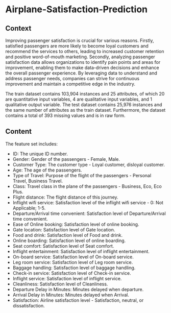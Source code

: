 # Airplane-Satisfaction-Prediction
## Context
Improving passenger satisfaction is crucial for various reasons. Firstly, satisfied passengers are more likely to become loyal customers and recommend the services to others, leading to increased customer retention and positive word-of-mouth marketing. Secondly, analyzing passenger satisfaction data allows organizations to identify pain points and areas for improvement, enabling them to make data-driven decisions and enhance the overall passenger experience. By leveraging data to understand and address passenger needs, companies can strive for continuous improvement and maintain a competitive edge in the industry.

The train dataset contains 103,904 instances and 25 attributes, of which 20 are quantitative input variables, 4 are qualitative input variables, and 1 qualitative output variable. The test dataset contains 25,976 instances and the same number of attributes as the train dataset. Furthermore, the dataset contains a total of 393 missing values and is in raw form.

## Content
The feature set includes:
* ID: The unique ID number.
* Gender: Gender of the passengers - Female, Male.
* Customer Type: The customer type - Loyal customer, disloyal customer.
* Age: The age of the passengers.
* Type of Travel: Purpose of the flight of the passengers - Personal Travel, Business Travel.
* Class: Travel class in the plane of the passengers - Business, Eco, Eco Plus.
* Flight distance: The flight distance of this journey.
* Inflight wifi service: Satisfaction level of the inflight wifi service - 0: Not Applicable; 1-5.
* Departure/Arrival time convenient: Satisfaction level of Departure/Arrival time convenient.
* Ease of Online booking: Satisfaction level of online booking.
* Gate location: Satisfaction level of Gate location.
* Food and drink: Satisfaction level of Food and drink.
* Online boarding: Satisfaction level of online boarding.
* Seat comfort: Satisfaction level of Seat comfort.
* Inflight entertainment: Satisfaction level of inflight entertainment.
* On-board service: Satisfaction level of On-board service.
* Leg room service: Satisfaction level of Leg room service.
* Baggage handling: Satisfaction level of baggage handling.
* Check-in service: Satisfaction level of Check-in service.
* Inflight service: Satisfaction level of inflight service.
* Cleanliness: Satisfaction level of Cleanliness.
* Departure Delay in Minutes: Minutes delayed when departure.
* Arrival Delay in Minutes: Minutes delayed when Arrival.
* Satisfaction: Airline satisfaction level - Satisfaction, neutral, or dissatisfaction.

